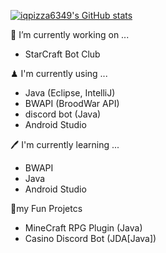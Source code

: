 [![iqpizza6349's GitHub stats](https://github-readme-stats.vercel.app/api?username=iqpizza6349)](https://github.com/iqpizza6349/github-readme-stats)

🔨 I’m currently working on ...
- StarCraft Bot Club

♟ I'm currently using ...
- Java (Eclipse, IntelliJ)
- BWAPI (BroodWar API)
- discord bot (Java)
- Android Studio

🖊 I'm currently learning ...
- BWAPI
- Java
- Android Studio

🎇my Fun Projetcs
- MineCraft RPG Plugin (Java)
- Casino Discord Bot (JDA[Java])

<!---
iqpizza6349/iqpizza6349 is a ✨ special ✨ repository because its `README.md` (this file) appears on your GitHub profile.
You can click the Preview link to take a look at your changes.
--->
